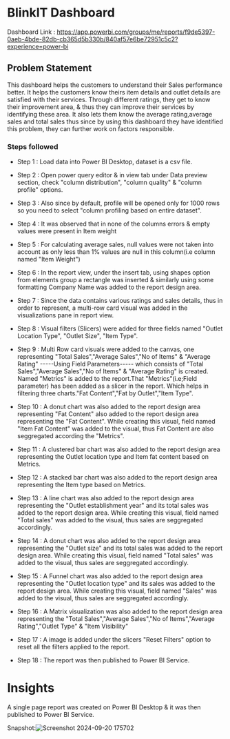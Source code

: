 # BlinkIT Dashboard
Dashboard Link : https://app.powerbi.com/groups/me/reports/f9de5397-0aeb-4bde-82db-cb365d5b330b/840af57e6be72951c5c2?experience=power-bi

## Problem Statement

This dashboard helps the customers to understand their Sales performance better. It helps the customers know theirs item details and outlet details are satisfied with their services. Through different ratings, they get to know their improvement area, & thus they can improve their services by identifying these area. It also lets them know the average rating,average sales and total sales thus since by using this dashboard they have identified this problem, they can further work on factors responsible.

### Steps followed 

- Step 1 : Load data into Power BI Desktop, dataset is a csv file.
- Step 2 : Open power query editor & in view tab under Data preview section, check "column distribution", "column quality" & "column profile" options.
- Step 3 : Also since by default, profile will be opened only for 1000 rows so you need to select "column profiling based on entire dataset".
- Step 4 : It was observed that in none of the columns errors & empty values were present in Item weight
- Step 5 : For calculating average sales, null values were not taken into account as only less than 1% values are null in this column(i.e column named "Item Weight") 
- Step 6 : In the report view, under the insert tab, using shapes option from elements group a rectangle was inserted & similarly using some formatting Company Name was added to the report design area. 
- Step 7 : Since the data contains various ratings and sales details, thus in order to represent, a multi-row card visual was added in the visualizations pane in report view. 
- Step 8 : Visual filters (Slicers) were added for three fields named "Outlet Location Type", "Outlet Size", "Item Type".
- Step 9 : Multi Row card visuals were added to the canvas, one representing "Total Sales","Average Sales","No of Items" & "Average Rating"
          -----Using Field Parameters----- which consists of "Total Sales","Average Sales","No of Items" & "Average Rating" is created. Named "Metrics" is added to the report.That "Metrics"(i.e;Field parameter) has been added as a slicer in the report. Which helps in filtering three charts."Fat Content","Fat by Outlet","Item Type".
- Step 10 : A donut chart was also added to the report design area representing  "Fat Content" also added to the report design area representing the "Fat Content". While creating this visual, field named "Item Fat Content" was added to the visual, thus Fat Content are also seggregated according the "Metrics". 

- Step 11 :  A clustered bar chart was also added to the report design area representing the Outlet location type and Item fat content based on Metrics.

- Step 12 :  A stacked bar chart was also added to the report design area representing the Item type based on Metrics.

- Step 13 : A line chart was also added to the report design area representing the "Outlet establishment year" and its total sales was added to the report design area. While creating this visual, field named "Total sales" was added to the visual, thus sales are seggregated accordingly.

- Step 14 : A donut chart was also added to the report design area representing the "Outlet size" and its total sales was added to the report design area. While creating this visual, field named "Total sales" was added to the visual, thus sales are seggregated accordingly.

- Step 15 : A Funnel chart was also added to the report design area representing the "Outlet location type" and its sales was added to the report design area. While creating this visual, field named "Sales" was added to the visual, thus sales are seggregated accordingly.

- Step 16 : A Matrix visualization was also added to the report design area representing the "Total Sales","Average Sales","No of Items","Average Rating","Outlet Type" & "Item Visibility"

- Step 17 : A image is added under the slicers "Reset Filters" option to reset all the filters applied to the report.

 
- Step 18 : The report was then published to Power BI Service.
 

# Insights

A single page report was created on Power BI Desktop & it was then published to Power BI Service.


Snapshot:![Screenshot 2024-09-20 175702](https://github.com/user-attachments/assets/7f0e996f-50c4-47f5-acd5-a3221135ed03)
